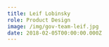 ```yaml
---
title: Leif Lobinsky
role: Product Design
image: /img/gov-team-leif.jpg
date: 2018-02-05T00:00:00.000Z
---
```



